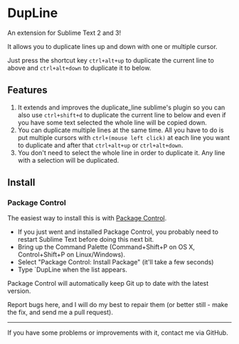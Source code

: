 # DupLine

An extension for Sublime Text 2 and 3!

It allows you to duplicate lines up and down with one or multiple cursor. 

Just press the shortcut key `ctrl+alt+up` to duplicate the current line to above and `ctrl+alt+down` to duplicate it to below.

## Features

1. It extends and improves the duplicate_line sublime's plugin so you can also use `ctrl+shift+d` to duplicate the current line to below and even if you have some text selected the whole line will be copied down.
2. You can duplicate multiple lines at the same time. All you have to do is put multiple cursors with `ctrl+(mouse left click)` at each line you want to duplicate and after that `ctrl+alt+up` or `ctrl+alt+down`. 
3. You don't need to select the whole line in order to duplicate it. Any line with a selection will be duplicated.

## Install

### Package Control

The easiest way to install this is with [Package Control](http://wbond.net/sublime\_packages/package\_control).

 * If you just went and installed Package Control, you probably need to restart Sublime Text before doing this next bit.
 * Bring up the Command Palette (Command+Shift+P on OS X, Control+Shift+P on Linux/Windows).
 * Select "Package Control: Install Package" (it'll take a few seconds)
 * Type `DupLine when the list appears.

Package Control will automatically keep Git up to date with the latest version.

Report bugs here, and I will do my best to repair them (or better still - make the fix, and send me a pull request).

---

If you have some problems or improvements with it, contact me via GitHub.
